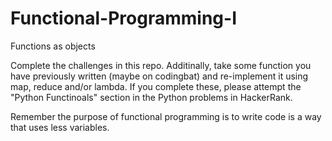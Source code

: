 # Functional-Programming-I
Functions as objects


Complete the challenges in this repo. Additinally, take some function you have previously written (maybe on codingbat) and re-implement it using map, reduce and/or lambda. If you complete these, please attempt the "Python Functinoals" section in the  Python problems in HackerRank. 

Remember the purpose of functional programming is to write code is a way that uses less variables. 

